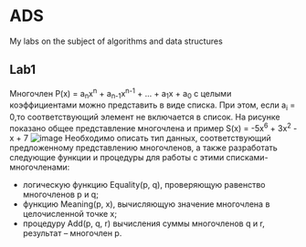 # ADS
My labs on the subject of algorithms and data structures
## Lab1
Многочлен P(x) = a<sub>n</sub>x<sup>n</sup> + a<sub>n-1</sub>x<sup>n-1</sup> + ... + a<sub>1</sub>x + a<sub>0</sub> с целыми коэффициентами можно представить в виде списка. При этом, если a<sub>i</sub> = 0,то соответствующий элемент не включается в список. На рисунке показано общее представление многочлена и пример S(x) = -5x<sup>6</sup> + 3x<sup>2</sup> - x + 7 ![image](https://user-images.githubusercontent.com/98088776/220427643-9a1d3744-2fb5-467c-92ea-3590a1977ecf.png)
Необходимо описать тип данных, соответствующий предложенному представлению многочленов, а также разработать следующие функции и процедуры для работы с этими списками-многочленами:
* логическую функцию Equality(p, q), проверяющую равенство многочленов p и q;
* функцию Meaning(p, x), вычисляющую значение многочлена в целочисленной точке х;
* процедуру Add(p, q, r) вычисления суммы многочленов q и r, результат – многочлен  p.
